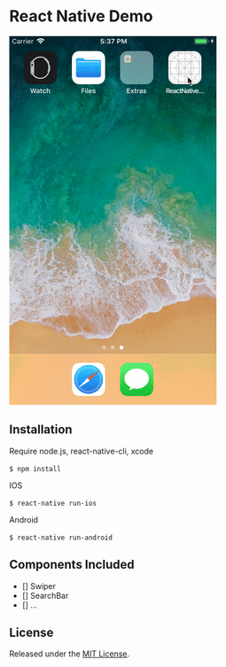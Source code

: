 # React Native Demo

![demo](demo.gif)

## Installation
Require node.js, react-native-cli, xcode

`$ npm install`

IOS

`$ react-native run-ios`

Android

`$ react-native run-android`

## Components Included

- [] Swiper
- [] SearchBar
- [] ...

## License

Released under the [MIT License](http://opensource.org/licenses/MIT).
